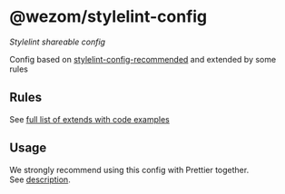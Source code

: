 # @wezom/stylelint-config

_Stylelint shareable config_

Config based on [stylelint-config-recommended](https://github.com/stylelint/stylelint-config-recommended#stylelint-config-recommended) and extended by some rules

## Rules

See [full list of extends with code examples](https://github.com/WezomCompany/code-style/blob/main/packages/stylelint-config/RULES.md)

## Usage

We strongly recommend using this config with Prettier together.  
See [description](https://github.com/WezomCompany/code-style/blob/main/guidelines/stylelint-config/tools/prettier.md).
